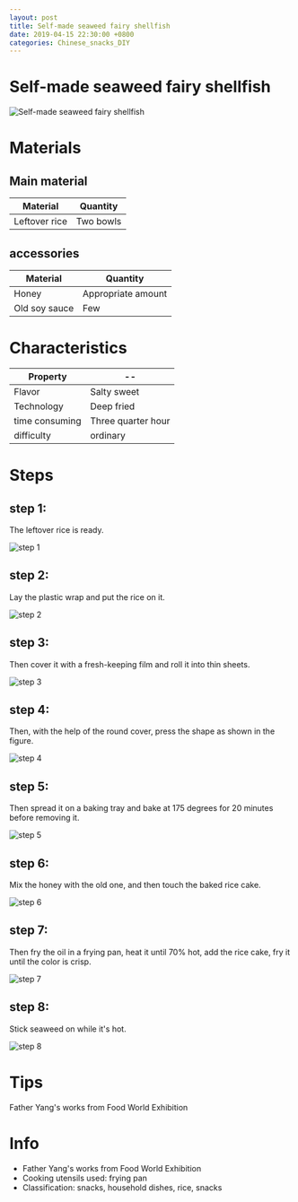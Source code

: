 ```yaml
---
layout: post
title: Self-made seaweed fairy shellfish
date: 2019-04-15 22:30:00 +0800
categories: Chinese_snacks_DIY
---
```


# Self-made seaweed fairy shellfish

![Self-made seaweed fairy shellfish]({{site.baseurl}}/img/400950/400950.jpg)

# Materials


## Main material

Material|Quantity
--|--
Leftover rice|Two bowls

## accessories

Material|Quantity
--|--
Honey|Appropriate amount
Old soy sauce|Few

# Characteristics

Property|--
--|--
Flavor|Salty sweet
Technology|Deep fried
time consuming|Three quarter hour
difficulty|ordinary

# Steps

## step 1:

The leftover rice is ready.

![step 1]({{site.baseurl}}/img/400950/1.jpg)

## step 2:

Lay the plastic wrap and put the rice on it.

![step 2]({{site.baseurl}}/img/400950/2.jpg)

## step 3:

Then cover it with a fresh-keeping film and roll it into thin sheets.

![step 3]({{site.baseurl}}/img/400950/3.jpg)

## step 4:

Then, with the help of the round cover, press the shape as shown in the figure.

![step 4]({{site.baseurl}}/img/400950/4.jpg)

## step 5:

Then spread it on a baking tray and bake at 175 degrees for 20 minutes before removing it.

![step 5]({{site.baseurl}}/img/400950/5.jpg)

## step 6:

Mix the honey with the old one, and then touch the baked rice cake.

![step 6]({{site.baseurl}}/img/400950/6.jpg)

## step 7:

Then fry the oil in a frying pan, heat it until 70% hot, add the rice cake, fry it until the color is crisp.

![step 7]({{site.baseurl}}/img/400950/7.jpg)

## step 8:

Stick seaweed on while it's hot.

![step 8]({{site.baseurl}}/img/400950/8.jpg)

# Tips

Father Yang's works from Food World Exhibition

# Info

- Father Yang's works from Food World Exhibition
- Cooking utensils used: frying pan
- Classification: snacks, household dishes, rice, snacks